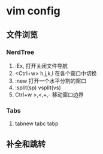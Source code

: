 # vim config

## 文件浏览
### NerdTree
1. :Ex, <F2> 打开关闭文件导航 
2. <Ctrl+w> h,j,k,l 在各个窗口中切换
3. :new 打开一个水平分割的窗口
4. :split(sp) vsplit(vs) 
5. Ctrl+w >,<,+,- 移动窗口边界

### Tabs
1. tabnew tabc tabp


##  补全和跳转
